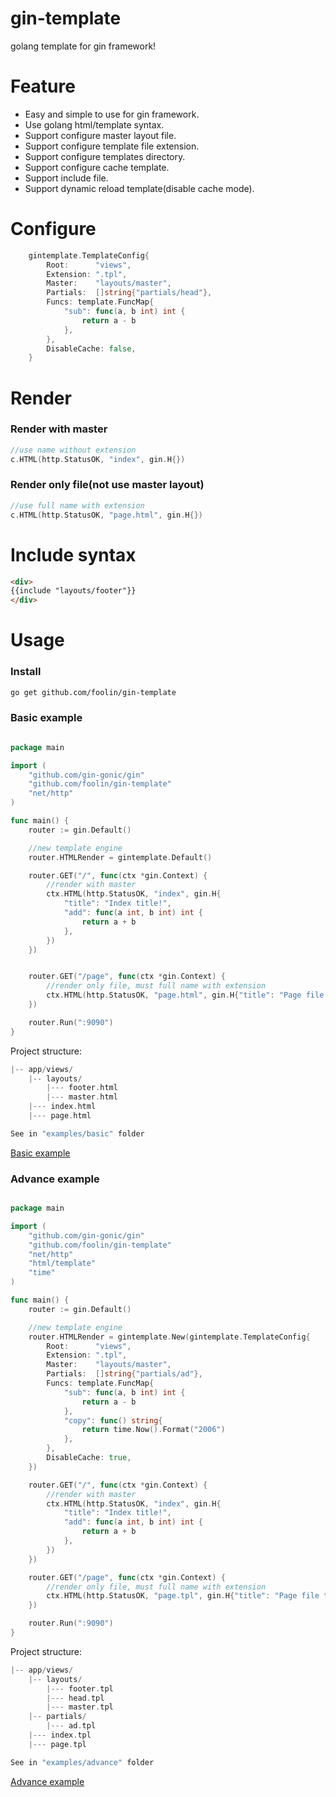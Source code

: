 # gin-template
golang template for gin framework!

# Feature
* Easy and simple to use for gin framework.
* Use golang html/template syntax.
* Support configure master layout file.
* Support configure template file extension.
* Support configure templates directory.
* Support configure cache template.
* Support include file.
* Support dynamic reload template(disable cache mode).

# Configure

```go
    gintemplate.TemplateConfig{
		Root:      "views",
		Extension: ".tpl",
		Master:    "layouts/master",
		Partials:  []string{"partials/head"},
		Funcs: template.FuncMap{
			"sub": func(a, b int) int {
				return a - b
			},
		},
		DisableCache: false,
	}
```


# Render

### Render with master
```go
//use name without extension
c.HTML(http.StatusOK, "index", gin.H{})
```

### Render only file(not use master layout)
```go
//use full name with extension
c.HTML(http.StatusOK, "page.html", gin.H{})
```


# Include syntax
```html
<div>
{{include "layouts/footer"}}
</div>
```

# Usage

### Install
```bash
go get github.com/foolin/gin-template
```

### Basic example
```go

package main

import (
	"github.com/gin-gonic/gin"
	"github.com/foolin/gin-template"
	"net/http"
)

func main() {
	router := gin.Default()

	//new template engine
	router.HTMLRender = gintemplate.Default()

	router.GET("/", func(ctx *gin.Context) {
		//render with master
		ctx.HTML(http.StatusOK, "index", gin.H{
			"title": "Index title!",
			"add": func(a int, b int) int {
				return a + b
			},
		})
	})


	router.GET("/page", func(ctx *gin.Context) {
		//render only file, must full name with extension
		ctx.HTML(http.StatusOK, "page.html", gin.H{"title": "Page file title!!"})
	})

	router.Run(":9090")
}

```

Project structure:
```go
|-- app/views/
    |-- layouts/
        |--- footer.html
        |--- master.html
    |--- index.html          
    |--- page.html

See in "examples/basic" folder
```

[Basic example](https://github.com/foolin/gin-template/tree/master/examples/basic)

### Advance example
```go

package main

import (
	"github.com/gin-gonic/gin"
	"github.com/foolin/gin-template"
	"net/http"
	"html/template"
	"time"
)

func main() {
	router := gin.Default()

	//new template engine
	router.HTMLRender = gintemplate.New(gintemplate.TemplateConfig{
		Root:      "views",
		Extension: ".tpl",
		Master:    "layouts/master",
		Partials:  []string{"partials/ad"},
		Funcs: template.FuncMap{
			"sub": func(a, b int) int {
				return a - b
			},
			"copy": func() string{
				return time.Now().Format("2006")
			},
		},
		DisableCache: true,
	})

	router.GET("/", func(ctx *gin.Context) {
		//render with master
		ctx.HTML(http.StatusOK, "index", gin.H{
			"title": "Index title!",
			"add": func(a int, b int) int {
				return a + b
			},
		})
	})

	router.GET("/page", func(ctx *gin.Context) {
		//render only file, must full name with extension
		ctx.HTML(http.StatusOK, "page.tpl", gin.H{"title": "Page file title!!"})
	})

	router.Run(":9090")
}

```

Project structure:
```go
|-- app/views/
    |-- layouts/
        |--- footer.tpl
        |--- head.tpl
        |--- master.tpl
    |-- partials/
        |--- ad.tpl
    |--- index.tpl          
    |--- page.tpl

See in "examples/advance" folder
```

[Advance example](https://github.com/foolin/gin-template/tree/master/examples/advance)
